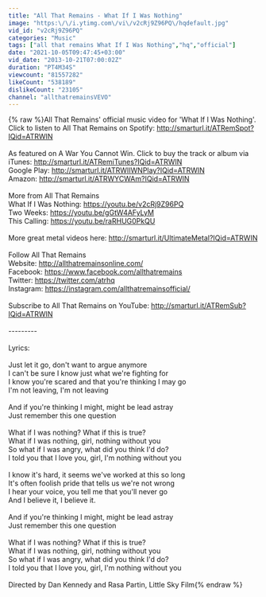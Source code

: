 ```yaml
---
title: "All That Remains - What If I Was Nothing"
image: "https:\/\/i.ytimg.com\/vi\/v2cRj9Z96PQ\/hqdefault.jpg"
vid_id: "v2cRj9Z96PQ"
categories: "Music"
tags: ["all that remains What If I Was Nothing","hq","official"]
date: "2021-10-05T09:47:45+03:00"
vid_date: "2013-10-21T07:00:02Z"
duration: "PT4M34S"
viewcount: "81557282"
likeCount: "538189"
dislikeCount: "23105"
channel: "allthatremainsVEVO"
---
```

{% raw %}All That Remains' official music video for 'What If I Was Nothing'. Click to listen to All That Remains on Spotify: <a rel="nofollow" target="blank" href="http://smarturl.it/ATRemSpot?IQid=ATRWIN">http://smarturl.it/ATRemSpot?IQid=ATRWIN</a><br /><br />As featured on A War You Cannot Win. Click to buy the track or album via iTunes: <a rel="nofollow" target="blank" href="http://smarturl.it/ATRemiTunes?IQid=ATRWIN">http://smarturl.it/ATRemiTunes?IQid=ATRWIN</a><br />Google Play: <a rel="nofollow" target="blank" href="http://smarturl.it/ATRWIIWNPlay?IQid=ATRWIN">http://smarturl.it/ATRWIIWNPlay?IQid=ATRWIN</a><br />Amazon: <a rel="nofollow" target="blank" href="http://smarturl.it/ATRWYCWAm?IQid=ATRWIN">http://smarturl.it/ATRWYCWAm?IQid=ATRWIN</a><br /><br />More from All That Remains<br />What If I Was Nothing: <a rel="nofollow" target="blank" href="https://youtu.be/v2cRj9Z96PQ">https://youtu.be/v2cRj9Z96PQ</a><br />Two Weeks: <a rel="nofollow" target="blank" href="https://youtu.be/gGtW4AFyLyM">https://youtu.be/gGtW4AFyLyM</a><br />This Calling: <a rel="nofollow" target="blank" href="https://youtu.be/raRHUG0PkQU">https://youtu.be/raRHUG0PkQU</a><br /><br />More great metal videos here: <a rel="nofollow" target="blank" href="http://smarturl.it/UltimateMetal?IQid=ATRWIN">http://smarturl.it/UltimateMetal?IQid=ATRWIN</a><br /><br />Follow All That Remains<br />Website: <a rel="nofollow" target="blank" href="http://allthatremainsonline.com/">http://allthatremainsonline.com/</a><br />Facebook: <a rel="nofollow" target="blank" href="https://www.facebook.com/allthatremains">https://www.facebook.com/allthatremains</a><br />Twitter: <a rel="nofollow" target="blank" href="https://twitter.com/atrhq">https://twitter.com/atrhq</a><br />Instagram: <a rel="nofollow" target="blank" href="https://instagram.com/allthatremainsofficial/">https://instagram.com/allthatremainsofficial/</a><br /><br />Subscribe to All That Remains on YouTube: <a rel="nofollow" target="blank" href="http://smarturl.it/ATRemSub?IQid=ATRWIN">http://smarturl.it/ATRemSub?IQid=ATRWIN</a><br /><br />---------<br /><br />Lyrics:<br /><br />Just let it go, don't want to argue anymore<br />I can't be sure I know just what we're fighting for<br />I know you're scared and that you're thinking I may go<br />I'm not leaving, I'm not leaving<br /><br />And if you're thinking I might, might be lead astray<br />Just remember this one question<br /><br />What if I was nothing? What if this is true?<br />What if I was nothing, girl, nothing without you<br />So what if I was angry, what did you think I'd do?<br />I told you that I love you, girl, I'm nothing without you<br /><br />I know it's hard, it seems we've worked at this so long<br />It's often foolish pride that tells us we're not wrong<br />I hear your voice, you tell me that you'll never go<br />And I believe it, I believe it.<br /><br />And if you're thinking I might, might be lead astray<br />Just remember this one question<br /><br />What if I was nothing? What if this is true?<br />What if I was nothing, girl, nothing without you<br />So what if I was angry, what did you think I'd do?<br />I told you that I love you, girl, I'm nothing without you<br /><br />Directed by Dan Kennedy and Rasa Partin, Little Sky Film{% endraw %}
